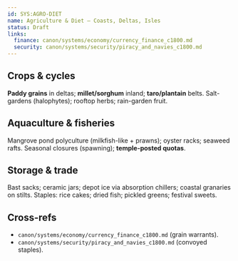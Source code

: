 ```yaml
---
id: SYS:AGRO-DIET
name: Agriculture & Diet — Coasts, Deltas, Isles
status: Draft
links:
  finance: canon/systems/economy/currency_finance_c1800.md
  security: canon/systems/security/piracy_and_navies_c1800.md
---
```


## Crops & cycles
**Paddy grains** in deltas; **millet/sorghum** inland; **taro/plantain** belts. Salt-gardens (halophytes); rooftop herbs; rain-garden fruit. 

## Aquaculture & fisheries
Mangrove pond polyculture (milkfish-like + prawns); oyster racks; seaweed rafts. Seasonal closures (spawning); **temple-posted quotas**. 

## Storage & trade
Bast sacks; ceramic jars; depot ice via absorption chillers; coastal granaries on stilts. Staples: rice cakes; dried fish; pickled greens; festival sweets. 

## Cross-refs
- `canon/systems/economy/currency_finance_c1800.md` (grain warrants).
- `canon/systems/security/piracy_and_navies_c1800.md` (convoyed staples).